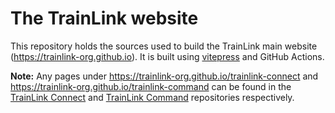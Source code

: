 # The TrainLink website

This repository holds the sources used to build the TrainLink main website (https://trainlink-org.github.io).
It is built using [vitepress](https://vitepress.dev) and GitHub Actions.

**Note:** Any pages under https://trainlink-org.github.io/trainlink-connect and https://trainlink-org.github.io/trainlink-command can be found in the [TrainLink Connect](https://github.com/trainlink-org/trainlink-connect) and [TrainLink Command](https://github.com/trainlink-org/trainlink-command) repositories respectively.
